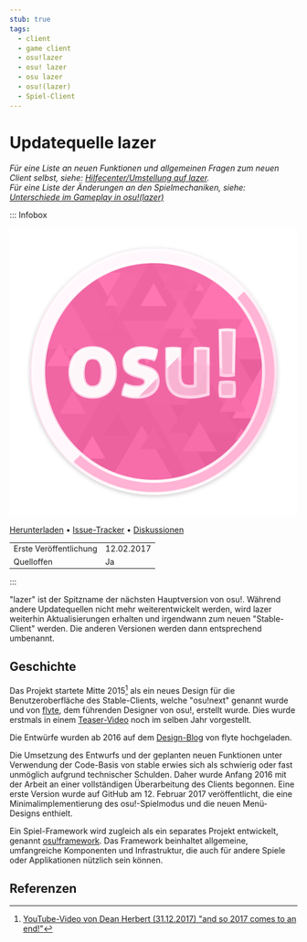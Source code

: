 ```yaml
---
stub: true
tags:
  - client
  - game client
  - osu!lazer
  - osu! lazer
  - osu lazer
  - osu!(lazer)
  - Spiel-Client
---
```


# Updatequelle lazer

*Für eine Liste an neuen Funktionen und allgemeinen Fragen zum neuen Client selbst, siehe: [Hilfecenter/Umstellung auf lazer](/wiki/Help_centre/Upgrading_to_lazer).*\
*Für eine Liste der Änderungen an den Spielmechaniken, siehe: [Unterschiede im Gameplay in osu!(lazer)](/wiki/Client/Release_stream/Lazer/Gameplay_differences_in_osu!(lazer))*

::: Infobox

![](img/lazer.png "Das Client-Logo von osu!(lazer), eine stylisierte Version des osu!-Cookies")

[Herunterladen](https://osu.ppy.sh/home/download) • [Issue-Tracker](https://github.com/ppy/osu/issues) • [Diskussionen](https://github.com/ppy/osu/discussions)

|  |  |
| :-- | :-- |
| Erste Veröffentlichung | 12.02.2017 |
| Quelloffen | Ja |

:::

"lazer" ist der Spitzname der nächsten Hauptversion von osu!. Während andere Updatequellen nicht mehr weiterentwickelt werden, wird lazer weiterhin Aktualisierungen erhalten und irgendwann zum neuen "Stable-Client" werden. Die anderen Versionen werden dann entsprechend umbenannt.

## Geschichte

Das Projekt startete Mitte 2015[^peppy-2017] als ein neues Design für die Benutzeroberfläche des Stable-Clients, welche "osu!next" genannt wurde und von [flyte](https://osu.ppy.sh/users/3103765), dem führenden Designer von osu!, erstellt wurde. Dies wurde erstmals in einem [Teaser-Video](https://www.youtube.com/watch?v=lrWyqpNUwBo) noch im selben Jahr vorgestellt.

Die Entwürfe wurden ab 2016 auf dem [Design-Blog](https://osunext.tumblr.com/) von flyte hochgeladen.

Die Umsetzung des Entwurfs und der geplanten neuen Funktionen unter Verwendung der Code-Basis von stable erwies sich als schwierig oder fast unmöglich aufgrund technischer Schulden. Daher wurde Anfang 2016 mit der Arbeit an einer vollständigen Überarbeitung des Clients begonnen. Eine erste Version wurde auf GitHub am 12. Februar 2017 veröffentlicht, die eine Minimalimplementierung des osu!-Spielmodus und die neuen Menü-Designs enthielt.

Ein Spiel-Framework wird zugleich als ein separates Projekt entwickelt, genannt [osu!framework](https://github.com/ppy/osu-framework). Das Framework beinhaltet allgemeine, umfangreiche Komponenten und Infrastruktur, die auch für andere Spiele oder Applikationen nützlich sein können.

## Referenzen

[^peppy-2017]: [YouTube-Video von Dean Herbert (31.12.2017) "and so 2017 comes to an end!"](https://www.youtube.com/watch?v=5x7VnC1R0Do)
